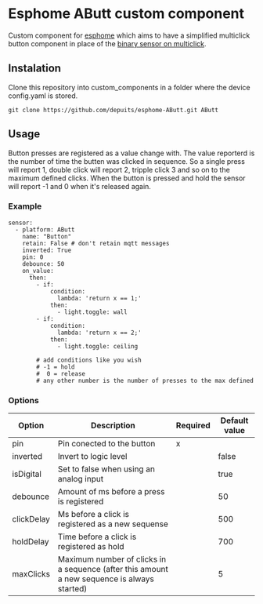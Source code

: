 # Esphome AButt custom component

Custom component for [esphome](https://esphome.io/) which aims to have a simplified multiclick button component in place of the [binary sensor on multiclick](https://esphome.io/components/binary_sensor/index.html?highlight=binar#binary-sensor-on-multi-click). 

## Instalation

Clone this repository into custom_components in a folder where the device config.yaml is stored.

    git clone https://github.com/depuits/esphome-AButt.git AButt

## Usage

Button presses are registered as a value change with. The value reporterd is the number of time the butten was clicked in sequence. So a single press will report 1, double click will report 2, tripple click 3 and so on to the maximum defined clicks. When the button is pressed and hold the sensor will report -1 and 0 when it's released again.

### Example

```
sensor:
  - platform: AButt
    name: "Button"
    retain: False # don't retain mqtt messages
    inverted: True
    pin: 0
    debounce: 50
    on_value:
      then:
        - if:
            condition:
              lambda: 'return x == 1;'
            then:
              - light.toggle: wall
        - if:
            condition:
              lambda: 'return x == 2;'
            then:
              - light.toggle: ceiling

        # add conditions like you wish
        # -1 = hold
        #  0 = release
        # any other number is the number of presses to the max defined

```

### Options

| Option     | Description                                                                                 | Required | Default value |
|------------|---------------------------------------------------------------------------------------------|----------|---------------|
| pin        | Pin conected to the button                                                                  | x        |               |
| inverted   | Invert to logic level                                                                       |          | false         |
| isDigital  | Set to false when using an analog input                                                     |          | true          |
| debounce   | Amount of ms before a press is registered                                                   |          | 50            |
| clickDelay | Ms before a click is registered as a new sequense                                           |          | 500           |
| holdDelay  | Time before a click is registered as hold                                                   |          | 700           |
| maxClicks  | Maximum number of clicks in a sequence (after this amount a new sequence is always started) |          | 5             |

